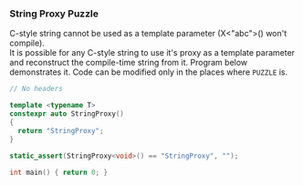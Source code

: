 ### String Proxy Puzzle

C-style string cannot be used as a template parameter (X<"abc">() won't compile).
</br>It is possible for any C-style string to use it's proxy as a template parameter and reconstruct the compile-time string from it.
Program below demonstrates it. Code can be modified only in the places where `PUZZLE` is.

```C++
// No headers

template <typename T> 
constexpr auto StringProxy()
{
  return "StringProxy"; 
}

static_assert(StringProxy<void>() == "StringProxy", "");
                                                           
int main() { return 0; }
```
